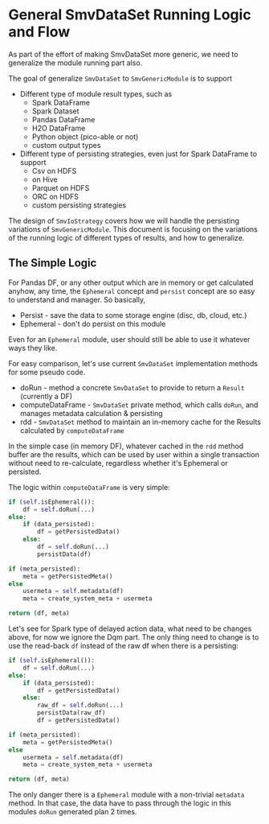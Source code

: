 # General SmvDataSet Running Logic and Flow

As part of the effort of making SmvDataSet more generic, we need to generalize the module running part also.

The goal of generalize `SmvDataSet` to `SmvGenericModule` is to support 
* Different type of module result types, such as 
    - Spark DataFrame
    - Spark Dataset
    - Pandas DataFrame
    - H2O DataFrame
    - Python object (pico-able or not)
    - custom output types
* Different type of persisting strategies, even just for Spark DataFrame to support
    - Csv on HDFS
    - on Hive
    - Parquet on HDFS
    - ORC on HDFS
    - custom persisting strategies

The design of `SmvIoStrategy` covers how we will handle the persisting variations 
of `SmvGenericModule`. This document is focusing on the variations of the running logic of different types of results, and how to generalize.

## The Simple Logic 

For Pandas DF, or any other output which are in memory or get calculated anyhow,
any time, the `Ephemeral` concept and `persist` concept are so easy to understand
and manager. So basically,

* Persist - save the data to some storage engine (disc, db, cloud, etc.)
* Ephemeral - don't do persist on this module

Even for an `Ephemeral` module, user should still be able to use it whatever
ways they like. 

For easy comparison, let's use current `SmvDataSet` implementation methods for
some pseudo code. 

* doRun - method a concrete `SmvDataSet` to provide to return a `Result` (currently a DF)
* computeDataFrame - `SmvDataSet` private method, which calls `doRun`, and manages metadata calculation & persisting
* rdd - `SmvDataSet` method to maintain an in-memory cache for the Results calculated by `computeDataFrame` 

In the simple case (in memory DF), whatever cached in the `rdd` method buffer are
the results, which can be used by user within a single transaction without need to
re-calculate, regardless whether it's Ephemeral or persisted.

The logic within `computeDataFrame` is very simple:
```python
if (self.isEphemeral()):
    df = self.doRun(...)
else:
    if (data_persisted):
        df = getPersistedData()
    else:
        df = self.doRun(...)
        persistData(df)

if (meta_persisted):
    meta = getPersistedMeta()
else
    usermeta = self.metadata(df)
    meta = create_system_meta + usermeta

return (df, meta)
```

Let's see for Spark type of delayed action data, what need to be changes above, 
for now we ignore the Dqm part. The only thing need to change is to use the 
read-back `df` instead of the raw df when there is a persisting:
```python
if (self.isEphemeral()):
    df = self.doRun(...)
else:
    if (data_persisted):
        df = getPersistedData()
    else:
        raw_df = self.doRun(...)
        persistData(raw_df)
        df = getPersistedData()

if (meta_persisted):
    meta = getPersistedMeta()
else
    usermeta = self.metadata(df)
    meta = create_system_meta + usermeta

return (df, meta)
```

The only danger there is a `Ephemeral` module with a non-trivial `metadata` method.
In that case, the data have to pass through the logic in this modules `doRun` 
generated plan 2 times. 